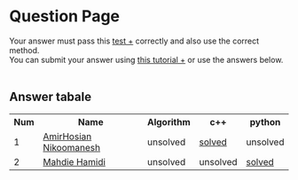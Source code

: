 # Question Page

Your answer must pass this
<a href='./test.md'>test +</a>
correctly and also use the correct method.
<br>
You can submit your answer using
<a href='https://github.com/EnAnsari/bcp-hsu/releases/download/3.0.0/teaching-submit-question.pdf'>this tutorial +</a>
or use the answers below.
<br><br>

## Answer tabale
<table>
  <tr>
    <th>Num</th>
    <th>Name</th>
    <th>Algorithm</th>
    <th>c++</th>
    <th>python</th>
  </tr>
  <tr>
    <td>1</td>
    <td>
        <a href='mailto:ame3enniko@gmail.com'>AmirHosian Nikoomanesh</a>
    </td>
    <td>unsolved</td>
    <td>
        <a href='./4021277061/q2018.cpp'>solved</a>
    </td>
    <td>unsolved</td>
  </tr>
  <tr>
    <td>2</td>
    <td>
        <a href='mailto:hamidi2586@gmail.com'>Mahdie Hamidi</a>
    </td>
    <td>unsolved</td>
    <td>unsolved</td>
    <td><a href='./4021277221/q2018.py'>solved</a></td>
  </tr>
  <!-- <tr>
    <td>NUM_OF_ANSWER</td>
    <td>
        <a href='YOUR_GITHUB_USERNAME'>NAME_AND_FAMILY</a>
    </td>
    <td>unsolved</td>
    <td>unsolved</td>
    <td>unsolved</td>
  </tr> -->
</table>
  <!-- <td>
      <a href='./STUDENT_ID/FILE_NAME'>solved</a>
  </td> -->
